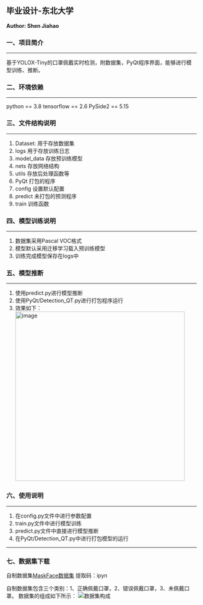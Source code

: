 <!--
 * @Description: 
 * @coding: utf-8
 * @language: python3.8, tensorflow2.6
 * @Author: JiaHao Shum
 * @Date: 2022-04-17 11:03:30
-->

## 毕业设计-东北大学

**Author: Shen Jiahao**
### 一、项目简介
---
基于YOLOX-Tiny的口罩佩戴实时检测，附数据集，PyQt程序界面，能够进行模型训练、推断。
### 二、环境依赖
---
python == 3.8
tensorflow == 2.6
PySide2 == 5.15

### 三、文件结构说明
---
1. Dataset:      用于存放数据集
2. logs          用于存放训练日志
3. model_data    存放预训练模型
4. nets          存放网络结构
5. utils         存放后处理函数等
6. PyQt          打包的程序
7. config        设置默认配置
8. predict       未打包的预测程序
9. train         训练函数

### 四、模型训练说明
---
1. 数据集采用Pascal VOC格式
2. 模型默认采用迁移学习载入预训练模型
3. 训练完成模型保存在logs中


### 五、模型推断
---
1. 使用predict.py进行模型推断
2. 使用PyQt/Detection_QT.py进行打包程序运行
3. 效果如下：<img width="448" alt="image" src="https://user-images.githubusercontent.com/87429023/165014136-14d8895d-a037-4d7c-a657-24b17b5cc264.png">


### 六、使用说明
---
1. 在config.py文件中进行参数配置
2. train.py文件中进行模型训练
3. predict.py文件中直接进行模型推断
4. 在PyQt/Detection_QT.py中进行打包模型的运行
---
### 七、数据集下载
自制数据集[MaskFace数据集](https://pan.baidu.com/s/1Y3gv9vVZdG7fwwxvgLhPvQ) 提取码：ipyn

自制数据集包含三个类别：1、正确佩戴口罩，2、错误佩戴口罩，3、未佩戴口罩。
数据集的组成如下所示：
![数据集构成](https://user-images.githubusercontent.com/87429023/165014173-7d38c6df-97cc-451a-bc1c-e5f559be8487.png)

